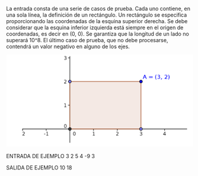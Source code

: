 La entrada consta de una serie de casos de prueba. Cada uno contiene, en una sola línea, la definición de un rectángulo. Un rectángulo se especifica proporcionando las coordenadas de la esquina superior derecha. Se debe considerar que la esquina inferior izquierda está siempre en el origen de coordenadas, es decir en (0, 0). Se garantiza que la longitud de un lado no superará 10^8. El último caso de prueba, que no debe procesarse, contendrá un valor negativo en alguno de los ejes.

![Alt text](image.png)

ENTRADA DE EJEMPLO
3 2
5 4
-9 3

SALIDA DE EJEMPLO
10
18
